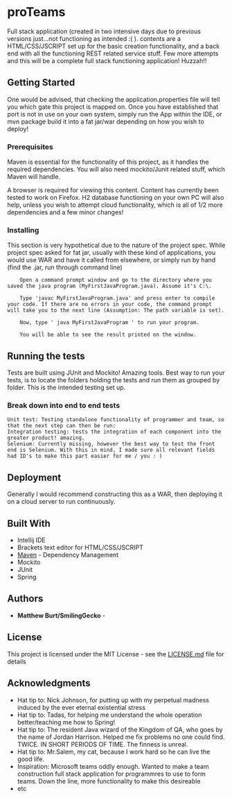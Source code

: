 # proTeams

Full stack application (created in two intensive days due to previous versions just...not functioning as intended :( ). contents are a HTML/CSS/JSCRIPT set up for the basic creation functionality, and a back end with all the functioning REST related service stuff. Few more attempts and this will be a complete full stack functioning application! Huzzah!! 

## Getting Started
One would be advised, that checking the application.properties file will tell you which gate this project is mapped on. Once you have established that port is not in use on your own system, simply run the App within the IDE, or mvn package build it into a fat jar/war depending on how you wish to deploy! 

### Prerequisites
Maven is essential for the functionality of this project, as it handles the required dependencies. You will also need mockito/Junit related stuff, which Maven will handle.

A browser is required for viewing this content. Content has currently been tested to work on Firefox. 
H2 database functioning on your own PC will also help, unless you wish to attempt cloud functionality, which is all of 1/2 more dependencies and a few minor changes! 


### Installing

This section is very hypothetical due to the nature of the project spec. While project spec asked for fat jar, usually with these kind of applications, you would use WAR and have it called from elsewhere, or simply run by hand (find the .jar, run through command line)

```
    Open a command prompt window and go to the directory where you saved the java program (MyFirstJavaProgram.java). Assume it's C:\.

    Type 'javac MyFirstJavaProgram.java' and press enter to compile your code. If there are no errors in your code, the command prompt will take you to the next line (Assumption: The path variable is set).

    Now, type ' java MyFirstJavaProgram ' to run your program.

    You will be able to see the result printed on the window.
```

## Running the tests

Tests are built using JUnit and Mockito! Amazing tools. Best way to run your tests, is to locate the folders holding the tests and run them as grouped by folder. This is the intended testing set up. 
### Break down into end to end tests


```
Unit test: Testing standalone functionality of programmer and team, so that the next step can then be run:
Integration testing: tests the integration of each component into the greater product! amazing.
Selenium: Currently missing, however the best way to test the front end is Selenium. With this in mind, I made sure all relevant fields had ID's to make this part easier for me / you : )
```

## Deployment

Generally I would recommend constructing this as a WAR, then deploying it on a cloud server to run continuously. 
## Built With

* Intellij IDE
* Brackets text editor for HTML/CSS/JSCRIPT
* [Maven](https://maven.apache.org/) - Dependency Management
* Mockito
* JUnit
* Spring
## Authors

* **Matthew Burt/SmilingGecko** - 

## License

This project is licensed under the MIT License - see the [LICENSE.md](LICENSE.md) file for details

## Acknowledgments

* Hat tip to: Nick Johnson, for putting up with my perpetual madness induced by the ever eternal existential stress
* Hat tip to: Tadas, for helping me understand the whole operation better/teaching me how to Spring!
* Hat tip to: The resident Java wizard of the Kingdom of QA, who goes by the name of Jordan Harrison. Helped me fix problems no one could find. TWICE. IN SHORT PERIODS OF TIME. The finness is unreal. 
* Hat tip to: Mr.Salem, my cat, because I work hard so he can live the good life.
* Inspiration: Microsoft teams oddly enough. Wanted to make a team construction full stack application for programmres to use to form teams. Down the line, more functionality to make this desireable
* etc
